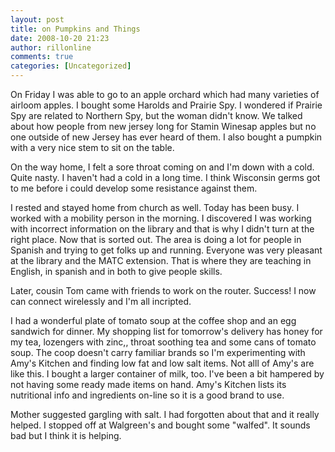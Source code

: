 ```yaml
---
layout: post
title: on Pumpkins and Things
date: 2008-10-20 21:23
author: rillonline
comments: true
categories: [Uncategorized]
---
```

On Friday I was able to go to an apple orchard which had many varieties of airloom apples. I bought some Harolds and Prairie Spy. I wondered if Prairie Spy are related to Northern Spy, but the woman didn't know. We talked about how people from new jersey long for Stamin Winesap apples but no one outside of new Jersey has ever heard of them. I also bought a pumpkin with a very nice stem to sit on the table.

On the way home, I felt a sore throat coming on and I'm down with a cold. Quite nasty. I haven't had a cold in a long time. I think Wisconsin germs got to me before i could develop some resistance against them.

I rested and stayed home from church as well. Today has been busy. I worked with a mobility person in the morning. I discovered I was working with incorrect information on the library and that is why I didn't turn at the right place. Now that is sorted out. The area is doing a lot for people in Spanish and trying to get folks up and running. Everyone was very pleasant at the library and the MATC extension. That is where they are teaching in English, in spanish and in both to give people skills.

Later, cousin Tom came with friends to work on the router. Success! I now can connect wirelessly and I'm all incripted.

I had a wonderful plate of tomato soup at the coffee shop and an egg sandwich for dinner. My shopping list for tomorrow's delivery has honey for my tea, lozengers with zinc,, throat soothing tea and some cans of tomato soup. The coop doesn't carry familiar brands so I'm
experimenting with Amy's Kitchen and finding low fat and low salt items. Not alll of Amy's are like this. I bought a larger container of milk, too. I've been a bit hampered by not having some ready made items on hand. Amy's Kitchen lists its nutritional info and ingredients on-line so it is a good brand to use.

Mother suggested gargling with salt. I had forgotten about that and it really helped. I stopped off at Walgreen's and bought some "walfed". It sounds bad but I think it is helping.
